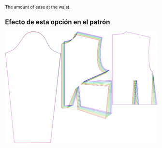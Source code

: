 
The amount of ease at the waist.


## Efecto de esta opción en el patrón
![This image shows the effect of this option by superimposing several variants that have a different value for this option](breanna_waistease_sample.svg "Effect of this option on the pattern")
